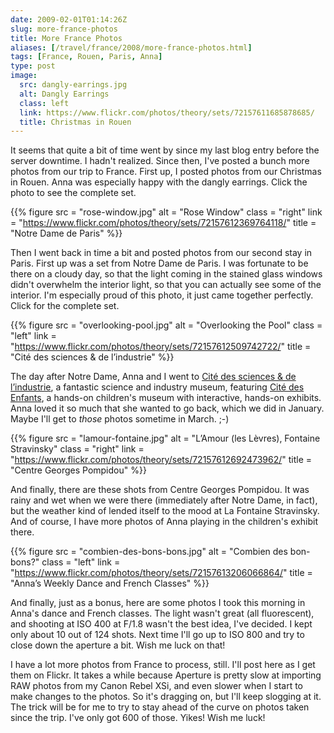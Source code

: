 ```yaml
--- 
date: 2009-02-01T01:14:26Z
slug: more-france-photos
title: More France Photos
aliases: [/travel/france/2008/more-france-photos.html]
tags: [France, Rouen, Paris, Anna]
type: post
image:
  src: dangly-earrings.jpg
  alt: Dangly Earrings
  class: left
  link: https://www.flickr.com/photos/theory/sets/72157611685878685/
  title: Christmas in Rouen
---
```


It seems that quite a bit of time went by since my last blog entry before the
server downtime. I hadn't realized. Since then, I've posted a bunch more photos
from our trip to France. First up, I posted photos from our Christmas in Rouen.
Anna was especially happy with the dangly earrings. Click the photo to see the
complete set.

{{% figure
  src   = "rose-window.jpg"
  alt   = "Rose Window"
  class = "right"
  link  = "https://www.flickr.com/photos/theory/sets/72157612369764118/"
  title = "Notre Dame de Paris"
%}}

Then I went back in time a bit and posted photos from our second stay in Paris.
First up was a set from Notre Dame de Paris. I was fortunate to be there on a
cloudy day, so that the light coming in the stained glass windows didn't
overwhelm the interior light, so that you can actually see some of the interior.
I'm especially proud of this photo, it just came together perfectly. Click for
the complete set.

{{% figure
  src   = "overlooking-pool.jpg"
  alt   = "Overlooking the Pool"
  class = "left"
  link  = "https://www.flickr.com/photos/theory/sets/72157612509742722/"
  title = "Cité des sciences & de l’industrie"
%}}

The day after Notre Dame, Anna and I went to [Cité des sciences & de
l’industrie], a fantastic science and industry museum, featuring [Cité des
Enfants], a hands-on children's museum with interactive, hands-on exhibits. Anna
loved it so much that she wanted to go back, which we did in January. Maybe I'll
get to *those* photos sometime in March. ;-)

{{% figure
  src   = "lamour-fontaine.jpg"
  alt   = "L’Amour (les Lèvres), Fontaine Stravinsky"
  class = "right"
  link  = "https://www.flickr.com/photos/theory/sets/72157612692473962/"
  title = "Centre Georges Pompidou"
%}}

And finally, there are these shots from Centre Georges Pompidou. It was rainy
and wet when we were there (immediately after Notre Dame, in fact), but the
weather kind of lended itself to the mood at La Fontaine Stravinsky. And of
course, I have more photos of Anna playing in the children's exhibit there.

{{% figure
  src   = "combien-des-bons-bons.jpg"
  alt   = "Combien des bon-bons?"
  class = "left"
  link  = "https://www.flickr.com/photos/theory/sets/72157613206066864/"
  title = "Anna’s Weekly Dance and French Classes"
%}}

And finally, just as a bonus, here are some photos I took this morning in Anna's
dance and French classes. The light wasn't great (all fluorescent), and shooting
at ISO 400 at F/1.8 wasn't the best idea, I've decided. I kept only about 10 out
of 124 shots. Next time I'll go up to ISO 800 and try to close down the aperture
a bit. Wish me luck on that!

I have a lot more photos from France to process, still. I'll post here as I get
them on Flickr. It takes a while because Aperture is pretty slow at importing
RAW photos from my Canon Rebel XSi, and even slower when I start to make changes
to the photos. So it's dragging on, but I'll keep slogging at it. The trick will
be for me to try to stay ahead of the curve on photos taken since the trip. I've
only got 600 of those. Yikes! Wish me luck!

  [Cité des sciences & de l’industrie]: http://www.cite-sciences.fr/
    "Sciences - Découvrez la science à la Cité des Sciences et de l'Industrie à Paris"
  [Cité des Enfants]:
     http://www.cite-sciences.fr/francais/ala_cite/expositions/cite-des-enfants/
    "Cité des Enfants — Jeux et animations pour les enfants"
